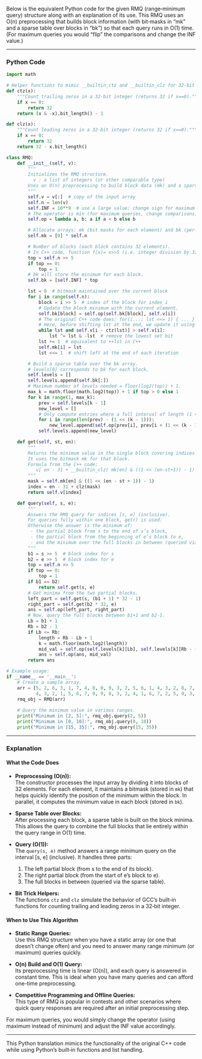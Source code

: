 Below is the equivalent Python code for the given RMQ (range‐minimum query) structure along with an explanation of its use. This RMQ uses an O(n) preprocessing that builds block information (with bit‐masks in “mk” and a sparse table over blocks in “bk”) so that each query runs in O(1) time. (For maximum queries you would “flip” the comparisons and change the INF value.)

---

### Python Code

```python
import math

# Helper functions to mimic __builtin_ctz and __builtin_clz for 32‐bit integers.
def ctz(x):
    """Count trailing zeros in a 32‐bit integer (returns 32 if x==0)."""
    if x == 0:
        return 32
    return (x & -x).bit_length() - 1

def clz(x):
    """Count leading zeros in a 32‐bit integer (returns 32 if x==0)."""
    if x == 0:
        return 32
    return 32 - x.bit_length()

class RMQ:
    def __init__(self, v):
        """
        Initializes the RMQ structure.
          v : a list of integers (or other comparable type)
        Uses an O(n) preprocessing to build block data (mk) and a sparse table (bk).
        """
        self.v = v[:]  # copy of the input array
        self.n = len(v)
        self.INF = 10**9  # use a large value; change sign for maximum queries
        # The operator is min (for maximum queries, change comparisons).
        self.op = lambda a, b: a if a < b else b

        # Allocate arrays: mk (bit masks for each element) and bk (per‐block minima).
        self.mk = [0] * self.n

        # Number of blocks (each block contains 32 elements).
        # In C++ code, function f(x)= x>>5 (i.e. integer division by 32).
        top = self.n >> 5
        if top == 0:
            top = 1
        # bk will store the minimum for each block.
        self.bk = [self.INF] * top

        lst = 0  # bitmask maintained over the current block
        for i in range(self.n):
            block = i >> 5  # index of the block for index i
            # Update the block minimum with the current element.
            self.bk[block] = self.op(self.bk[block], self.v[i])
            # The original C++ code does: for(i...; lst <<= 1) { ... }
            # Here, before shifting lst at the end, we update it using the following loop:
            while lst and self.v[i - ctz(lst)] > self.v[i]:
                lst ^= lst & -lst  # remove the lowest set bit
            lst += 1  # equivalent to ++lst in C++
            self.mk[i] = lst
            lst <<= 1  # shift left at the end of each iteration

        # Build a sparse table over the bk array.
        # levels[0] corresponds to bk for each block.
        self.levels = []
        self.levels.append(self.bk[:])
        # Maximum number of levels needed = floor(log2(top)) + 1.
        max_k = math.floor(math.log2(top)) + 1 if top > 0 else 1
        for k in range(1, max_k):
            prev = self.levels[k - 1]
            new_level = []
            # Only compute entries where a full interval of length (1 << k) fits.
            for i in range(len(prev) - (1 << (k - 1))):
                new_level.append(self.op(prev[i], prev[i + (1 << (k - 1))]))
            self.levels.append(new_level)

    def get(self, st, en):
        """
        Returns the minimum value in the single block covering indices [st, en] (inclusive).
        It uses the bitmask mk for that block.
        Formula from the C++ code:
           v[ en - 31 + __builtin_clz( mk[en] & ((1 << (en-st+1)) - 1) ) ]
        """
        mask = self.mk[en] & ((1 << (en - st + 1)) - 1)
        index = en - 31 + clz(mask)
        return self.v[index]

    def query(self, s, e):
        """
        Answers the RMQ query for indices [s, e] (inclusive).
        For queries fully within one block, get() is used.
        Otherwise the answer is the minimum of:
         - the partial block from s to the end of s’s block,
         - the partial block from the beginning of e’s block to e,
         - and the minimum over the full blocks in between (queried via the sparse table).
        """
        b1 = s >> 5  # block index for s
        b2 = e >> 5  # block index for e
        top = self.n >> 5
        if top == 0:
            top = 1
        if b1 == b2:
            return self.get(s, e)
        # Get minima from the two partial blocks.
        left_part = self.get(s, (b1 + 1) * 32 - 1)
        right_part = self.get(b2 * 32, e)
        ans = self.op(left_part, right_part)
        # Now, query the full blocks between b1+1 and b2-1.
        Lb = b1 + 1
        Rb = b2 - 1
        if Lb <= Rb:
            length = Rb - Lb + 1
            k = math.floor(math.log2(length))
            mid_val = self.op(self.levels[k][Lb], self.levels[k][Rb - (1 << k) + 1])
            ans = self.op(ans, mid_val)
        return ans

# Example usage:
if __name__ == '__main__':
    # Create a sample array.
    arr = [5, 2, 6, 3, 1, 7, 4, 8, 0, 9, 3, 2, 5, 6, 1, 4, 3, 2, 8, 7,
           4, 3, 2, 1, 5, 6, 7, 0, 9, 8, 3, 2, 4, 1, 6, 7, 2, 5, 9, 3, 1, 0, 4]
    rmq_obj = RMQ(arr)
    
    # Query the minimum value in various ranges.
    print("Minimum in [2, 5]:", rmq_obj.query(2, 5))
    print("Minimum in [0, 10]:", rmq_obj.query(0, 10))
    print("Minimum in [15, 35]:", rmq_obj.query(15, 35))
```

---

### Explanation

#### What the Code Does
- **Preprocessing (O(n)):**  
  The constructor processes the input array by dividing it into blocks of 32 elements. For each element, it maintains a bitmask (stored in `mk`) that helps quickly identify the position of the minimum within the block. In parallel, it computes the minimum value in each block (stored in `bk`).

- **Sparse Table over Blocks:**  
  After processing each block, a sparse table is built on the block minima. This allows the query to combine the full blocks that lie entirely within the query range in O(1) time.

- **Query (O(1)):**  
  The `query(s, e)` method answers a range minimum query on the interval \[s, e\] (inclusive). It handles three parts:
  1. The left partial block (from s to the end of its block).
  2. The right partial block (from the start of e’s block to e).
  3. The full blocks in between (queried via the sparse table).

- **Bit Trick Helpers:**  
  The functions `ctz` and `clz` simulate the behavior of GCC’s built‐in functions for counting trailing and leading zeros in a 32‐bit integer.

#### When to Use This Algorithm
- **Static Range Queries:**  
  Use this RMQ structure when you have a static array (or one that doesn’t change often) and you need to answer many range minimum (or maximum) queries quickly.

- **O(n) Build and O(1) Query:**  
  Its preprocessing time is linear (O(n)), and each query is answered in constant time. This is ideal when you have many queries and can afford one-time preprocessing.

- **Competitive Programming and Offline Queries:**  
  This type of RMQ is popular in contests and other scenarios where quick query responses are required after an initial preprocessing step.

For maximum queries, you would simply change the operator (using maximum instead of minimum) and adjust the INF value accordingly.

---

This Python translation mimics the functionality of the original C++ code while using Python’s built‐in functions and list handling.